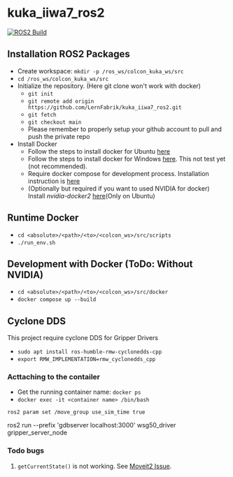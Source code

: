 # kuka_iiwa7_ros2
[![ROS2 Build](https://github.com/LernFabrik/kuka_iiwa7_ros2/actions/workflows/build.yml/badge.svg)](https://github.com/LernFabrik/kuka_iiwa7_ros2/actions/workflows/build.yml)
## Installation ROS2 Packages
* Create workspace: `mkdir -p /ros_ws/colcon_kuka_ws/src`
* `cd /ros_ws/colcon_kuka_ws/src`
* Initialize the repository. (Here git clone won't work with docker)
    * `git init`
    * `git remote add origin https://github.com/LernFabrik/kuka_iiwa7_ros2.git`
    * `git fetch`
    * `git checkout main`
    * Please remember to properly setup your github account to pull and push the private repo
* Install Docker
    * Follow the steps to install docker for Ubuntu [here](https://docs.docker.com/engine/install/ubuntu/)
    * Follow the steps to install docker for Windows [here](https://docs.docker.com/desktop/install/windows-install/). This not test yet (not recommended).
    * Require docker compose for development process. Installation instruction is [here](https://docs.docker.com/compose/install/linux/)
    * (Optionally but required if you want to used NVIDIA for docker) Install *nvidia-docker2* [here](https://docs.nvidia.com/datacenter/cloud-native/container-toolkit/install-guide.html)(Only on Ubuntu)
## Runtime Docker
* `cd <absolute>/<path>/<to>/<colcon_ws>/src/scripts`
* `./run_env.sh`
## Development with Docker (ToDo: Without NVIDIA)
* `cd <absolute>/<path>/<to>/<colcon_ws>/src/docker`
* `docker compose up --build`

## Cyclone DDS
This project require cyclone DDS for Gripper Drivers
* `sudo apt install ros-humble-rmw-cyclonedds-cpp`
* `export RMW_IMPLEMENTATION=rmw_cyclonedds_cpp`

### Acttaching to the contailer
* Get the running container name: `docker ps`
* `docker exec -it <container name> /bin/bash`


`ros2 param set /move_group use_sim_time true`

ros2 run  --prefix 'gdbserver localhost:3000' wsg50_driver gripper_server_node

### Todo bugs
1. `getCurrentState()` is not working. See [Moveit2 Issue](https://github.com/ros-planning/moveit2/issues/1399).
